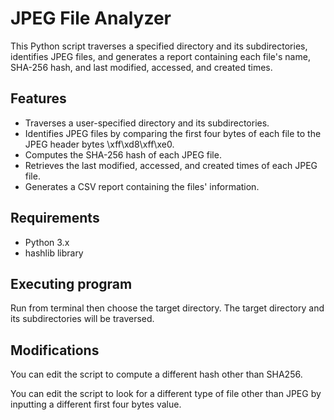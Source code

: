 # JPEG File Analyzer

This Python script traverses a specified directory and its subdirectories, identifies JPEG files, and generates a report containing each file's name, SHA-256 hash, and last modified, accessed, and created times.

## Features

- Traverses a user-specified directory and its subdirectories.
- Identifies JPEG files by comparing the first four bytes of each file to the JPEG header bytes \xff\xd8\xff\xe0.
- Computes the SHA-256 hash of each JPEG file.
- Retrieves the last modified, accessed, and created times of each JPEG file.
- Generates a CSV report containing the files' information.

## Requirements

- Python 3.x
- hashlib library 

## Executing program

Run from terminal then choose the target directory. The target directory and its subdirectories will be traversed. 

## Modifications 

You can edit the script to compute a different hash other than SHA256. 

You can edit the script to look for a different type of file other than JPEG by inputting a different first four bytes value. 

